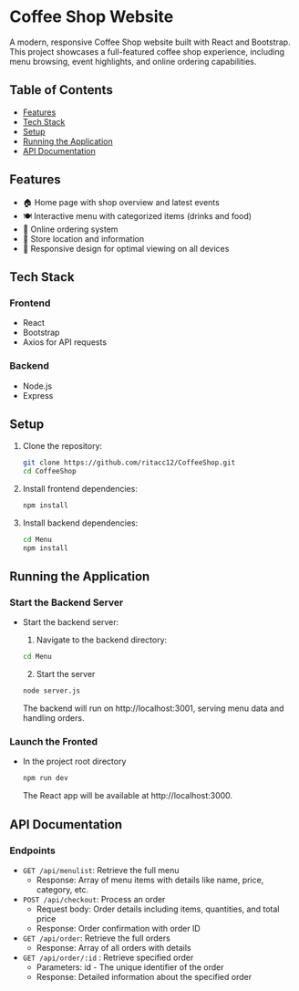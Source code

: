 # Coffee Shop Website

A modern, responsive Coffee Shop website built with React and Bootstrap. This project showcases a full-featured coffee shop experience, including menu browsing, event highlights, and online ordering capabilities.

## Table of Contents

- [Features](#features)
- [Tech Stack](#tech-stack)
- [Setup](#setup)
- [Running the Application](#running-the-application)
- [API Documentation](#api-documentation)

## Features

- 🏠 Home page with shop overview and latest events
- 🍽️ Interactive menu with categorized items (drinks and food)
- 🛒 Online ordering system
- 📍 Store location and information
- 📱 Responsive design for optimal viewing on all devices

## Tech Stack

### Frontend

- React
- Bootstrap
- Axios for API requests

### Backend

- Node.js
- Express

## Setup

1. Clone the repository:

   ```bash
   git clone https://github.com/ritacc12/CoffeeShop.git
   cd CoffeeShop
   ```

2. Install frontend dependencies:

   ```bash
   npm install
   ```

3. Install backend dependencies:

   ```bash
   cd Menu
   npm install
   ```

## Running the Application

### Start the Backend Server

- Start the backend server:

  1. Navigate to the backend directory:

  ```bash
  cd Menu
  ```

  2. Start the server

  ```bash
  node server.js
  ```

  The backend will run on http://localhost:3001, serving menu data and handling orders.

### Launch the Fronted

- In the project root directory
  ```bash
  npm run dev
  ```
  The React app will be available at http://localhost:3000.

## API Documentation

### Endpoints

- `GET /api/menulist`: Retrieve the full menu
  - Response: Array of menu items with details like name, price, category, etc.
- `POST /api/checkout`: Process an order
  - Request body: Order details including items, quantities, and total price
  - Response: Order confirmation with order ID
- `GET /api/order`: Retrieve the full orders
  - Response: Array of all orders with details
- `GET /api/order/:id` : Retrieve specified order
  - Parameters: id - The unique identifier of the order
  - Response: Detailed information about the specified order
